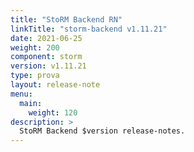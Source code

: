 ```yaml
---
title: "StoRM Backend RN"
linkTitle: "storm-backend v1.11.21"
date: 2021-06-25
weight: 200
component: storm
version: v1.11.21
type: prova
layout: release-note
menu:
  main:
    weight: 120
description: >
  StoRM Backend $version release-notes.
---
```

